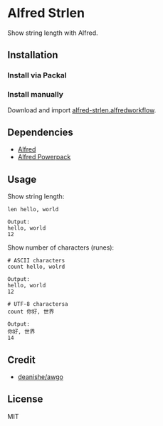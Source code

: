 # Alfred Strlen

Show string length with Alfred.

<!-- ![screenshot](/screenshot.png) -->

## Installation

### Install via Packal

<!-- [Alfred Markdown Table](http://www.packal.org/workflow/alfred-markdown-table) -->

### Install manually

Download and import [alfred-strlen.alfredworkflow](https://github.com/crispgm/alfred-strlen/raw/master/alfred-strlen.alfredworkflow).

## Dependencies

- [Alfred](https://www.alfredapp.com/)
- [Alfred Powerpack](https://www.alfredapp.com/powerpack/)

## Usage

Show string length:

```shell
len hello, world

Output:
hello, world
12
```

Show number of characters (runes):

```shell
# ASCII characters
count hello, wolrd

Output:
hello, world
12

# UTF-8 charactersa
count 你好, 世界

Output:
你好, 世界
14
```

## Credit

- [deanishe/awgo](https://github.com/deanishe/awgo)

## License

MIT
